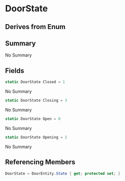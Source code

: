# DoorState

## Derives from Enum

## Summary

No Summary
## Fields

```c#
static DoorState Closed = 1
```
No Summary
```c#
static DoorState Closing = 3
```
No Summary
```c#
static DoorState Open = 0
```
No Summary
```c#
static DoorState Opening = 2
```
No Summary
## Referencing Members

```c#
DoorState = DoorEntity.State { get; protected set; } 
```
